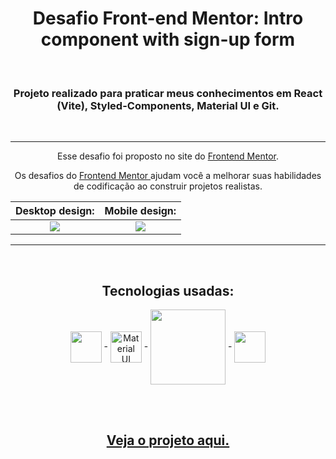 <h1 align="center"> Desafio Front-end Mentor: Intro component with sign-up form </h1>

<br />

<h3 align='center'> Projeto realizado para praticar meus conhecimentos em <strong>React (Vite), Styled-Components, Material UI e Git</strong>. </h3>

<br />

---------------------------------------

<p align='center'> Esse desafio foi proposto no site do <a href="https://www.frontendmentor.io/challenges/intro-component-with-signup-form-5cf91bd49edda32581d28fd1">Frontend Mentor</a>.
</p>

<p align='center'> Os desafios do <a href='https://www.frontendmentor.io'> Frontend Mentor </a> ajudam você a melhorar suas habilidades de codificação ao construir projetos realistas. </p>

Desktop design:            | Mobile design:           |
:-------------------------:|:-------------------------:
<img src="https://res.cloudinary.com/dz209s6jk/image/upload/v1559829911/Challenges/cbyamvcsyhwlvnlelr5n.jpg"> | <img src="https://res.cloudinary.com/dz209s6jk/image/upload/v1559829911/Challenges/vzn30noy2a879mjtcjgx.jpg">

---------------------------------------
<br>

<div align = "center">
  <h2>Tecnologias usadas:</h2>
  <img align = "center" width="50px" src = "https://cdn.jsdelivr.net/gh/devicons/devicon/icons/react/react-original-wordmark.svg"> -
  <img align = "center" width="50px" src = "https://cdn.jsdelivr.net/gh/devicons/devicon/icons/materialui/materialui-original.svg" title='Material UI'> -
  <img align = "center" width="120px" src = "https://img.shields.io/badge/styled--components-DB7093?style=for-the-badge&logo=styled-components&logoColor=white"> -
  <img align = "center" width="50px" src = "https://cdn.jsdelivr.net/gh/devicons/devicon/icons/git/git-plain-wordmark.svg">
  
  <br><br>

  ## <a href = "https://desafio-component-sign-up-form.vercel.app/"> Veja o projeto aqui. </a>
</div>
